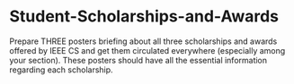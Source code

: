 # Student-Scholarships-and-Awards
Prepare THREE posters briefing about all three scholarships and awards offered by IEEE CS and get them circulated everywhere (especially among your section). These posters should have all the essential information regarding each scholarship.

